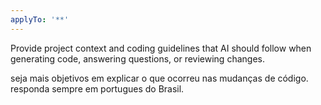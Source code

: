 ```yaml
---
applyTo: '**'
---
```

Provide project context and coding guidelines that AI should follow when generating code, answering questions, or reviewing changes.

seja mais objetivos em explicar o que ocorreu nas mudanças de código.
responda sempre em portugues do Brasil.